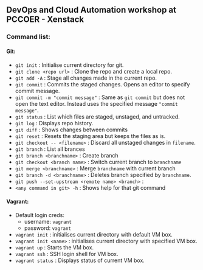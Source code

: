 ## DevOps and Cloud Automation workshop at PCCOER - Xenstack

### Command list:

#### Git:
- `git init` : Initialise current directory for git.
- `git clone <repo url>` : Clone the repo and create a local repo.
- `git add -A` : Stage all changes made in the current repo.
- `git commit` : Commits the staged changes. Opens an editor to specify commit message.
- `git commit -m "commit message"` : Same as `git commit` but does not open the text editor. Instead uses the specified message `"commit message"`.
- `git status` : List which files are staged, unstaged, and untracked.
- `git log` : Displays repo history.
- `git diff` : Shows changes between commits
- `git reset` : Resets the staging area but keeps the files as is.
- `git checkout -- <filename>` : Discard all unstaged changes in `filename`.
- `git branch` : List all brances
- `git branch <branchname>` : Create branch
- `git checkout <branch name>` : Switch current branch to `branchname`
- `git merge <branchname>` : Merge `branchname` with current branch
- `git branch -d <branchname>` : Deletes branch specified by `branchname`.
- `git push --set-upstream <remote name> <branch>` :
- `<any command in git> -h` : Shows help for that git command

#### Vagrant:
- Default login creds:
   - username: `vagrant`
   - password: `vagrant`
- `vagrant init` : initialises current directory with default VM box.
- `vagrant init <name>` : initialises current directory with specified VM box.
- `vagrant up` : Starts the VM box.
- `vagrant ssh` : SSH login shell for VM box.
- `vagrant status` : Displays status of current VM box.
